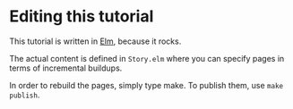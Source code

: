Editing this tutorial
=====================

This tutorial is written in [Elm](http://elm-lang.org), because it rocks.

The actual content is defined in `Story.elm` where you can specify pages
in terms of incremental buildups.

In order to rebuild the pages, simply type make. To publish them, use
`make publish`.
